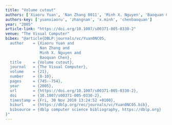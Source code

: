 ```yaml
---
title: "Volume cutout"
authors: ['Xiaoru Yuan', 'Nan Zhang 0011', 'Minh X. Nguyen', 'Baoquan Chen']
authors-key: ['yuanxiaoru', 'zhangnan', 'x.minh', 'chenbaoquan']
year: "2005"
article-link: "https://doi.org/10.1007/s00371-005-0330-2"
venue: "The Visual Computer"
bibex: "@article{DBLP:journals/vc/Yuan0NC05,
  author    = {Xiaoru Yuan and
               Nan Zhang and
               Minh X. Nguyen and
               Baoquan Chen},
  title     = {Volume cutout},
  journal   = {The Visual Computer},
  volume    = {21},
  number    = {8-10},
  pages     = {745--754},
  year      = {2005},
  url       = {https://doi.org/10.1007/s00371-005-0330-2},
  doi       = {10.1007/s00371-005-0330-2},
  timestamp = {Fri, 30 Nov 2018 13:24:52 +0100},
  biburl    = {https://dblp.org/rec/journals/vc/Yuan0NC05.bib},
  bibsource = {dblp computer science bibliography, https://dblp.org}
}"
---
```

